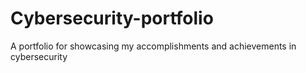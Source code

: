 # Cybersecurity-portfolio
A portfolio for showcasing my accomplishments and achievements in cybersecurity
